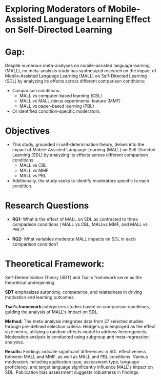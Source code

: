 # Exploring Moderators of Mobile-Assisted Language Learning Effect on Self-Directed Learning


# Gap:
Despite numerous meta-analyses on mobile-assisted language learning (MALL), no meta-analysis study has synthesized research on the impact of Mobile-Assisted Language Learning (MALL) on Self-Directed Learning (SDL) by analyzing its effects across different comparison conditions:
- Comparison conditions:
  - MALL vs computer-based learning (CBL)
  - MALL vs MALL minus experimental feature (MMF)
  - MALL vs paper-based learning (PBL)
- Or identified condition-specific moderators.
 
# Objectives

- This study, grounded in self-determination theory, delves into the impact of Mobile-Assisted Language Learning (MALL) on Self-Directed Learning (SDL) by analyzing its effects across different comparison conditions:
  - MALL vs CBL
  - MALL vs MMF
  - MALL vs PBL
- Additionally, the study seeks to identify moderators specific to each condition.

# Research Questions
 
- **RQ1:** What is the effect of MALL on SDL as contrasted to three comparison conditions ( MALL vs CBL, 
MALLvs MMF, and MALL vs PBL)?

- **RQ2:** What variables moderate MALL impacts on SDL in each comparison condition?

 
# Theoretical Framework:
Self-Determination Theory (SDT) and Tsai's framework serve as the theoretical underpinning. 

**SDT** emphasizes autonomy, competence, and relatedness in driving motivation and learning outcomes. 

**Tsai's framework** categorizes studies based on comparison conditions, guiding the analysis of MALL's impact on SDL.

**Method:**
The meta-analysis integrates data from 27 selected studies through pre-defined selection criteria. 
Hedge's g is employed as the effect size metric, utilizing a random-effects model to address heterogeneity. 
Moderation analysis is conducted using subgroup and meta-regression analyses.

**Results:**
Findings indicate significant differences in SDL effectiveness between MALL and MMF, as well as MALL and PBL conditions. Various moderators including application type, assessment type, language proficiency, and target language significantly influence MALL's impact on SDL. Publication bias assessment suggests robustness in findings.

 
